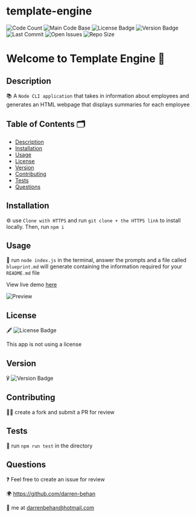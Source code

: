 # template-engine

![Code Count](https://img.shields.io/github/languages/count/darren-behan/template-engine) ![Main Code Base](https://img.shields.io/github/languages/top/darren-behan/template-engine) ![License Badge](https://img.shields.io/badge/license-none-blue) ![Version Badge](https://img.shields.io/badge/version-1.0-red) ![Last Commit](https://img.shields.io/github/last-commit/darren-behan/template-engine) ![Open Issues](https://img.shields.io/github/issues-raw/darren-behan/template-engine) ![Repo Size](https://img.shields.io/github/repo-size/darren-behan/template-engine)

# Welcome to Template Engine 👋

## Description

📚 A `Node CLI application` that takes in information about employees and generates an HTML webpage that displays summaries for each employee

## Table of Contents 🗂

* [Description](#Description)
* [Installation](#Installation)
* [Usage](#Usage)
* [License](#License)
* [Version](#Version)
* [Contributing](#Contributing)
* [Tests](#Tests)
* [Questions](#Questions)

## Installation

⚙️ use `Clone with HTTPS` and run `git clone + the HTTPS link` to install locally. Then, run `npm i`

## Usage

🚨 run `node index.js` in the terminal, answer the prompts and a file called `blueprint.md` will generate containing the information required for your `README.md` file

View live demo <a href="https://drive.google.com/file/d/10TWXtHeJLKdq1aYwhcRDBxuKnYrvw4DL/view">here</a>

![Preview](./assets/images/sample-template-team-structure "Preview of README")

## License

🖋 ![License Badge](https://img.shields.io/badge/license-none-blue)

This app is not using a license

## Version

℣ ![Version Badge](https://img.shields.io/badge/license-1.0-red)

## Contributing

👩‍💻 create a fork and submit a PR for review

## Tests

🧪 run `npm run test` in the directory

## Questions

❓ Feel free to create an issue for review

🌍 https://github.com/darren-behan

📧 me at darrenbehan@hotmail.com


